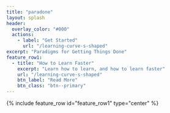 ```yaml
---
title: "paradone"
layout: splash
header:
  overlay_color: "#000"
  actions:
    - label: "Get Started"
      url: "/learning-curve-s-shaped"
excerpt: "Paradigms for Getting Things Done"
feature_row1:
  - title: "How to Learn Faster"
    excerpt: "Learn how to learn, and how to learn faster"
    url: "/learning-curve-s-shaped"
    btn_label: "Read More"
    btn_class: "btn--primary"
---
```


{% include feature_row id="feature_row1" type="center" %}